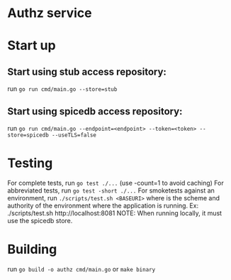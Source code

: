 # Authz service

# Start up

## Start using stub access repository:
run `go run cmd/main.go --store=stub`

## Start using spicedb access repository:
run `go run cmd/main.go --endpoint=<endpoint> --token=<token> --store=spicedb --useTLS=false`

# Testing

For complete tests, run `go test ./...` (use -count=1 to avoid caching)
For abbreviated tests, run `go test -short ./...`
For smoketests against an environment, run `./scripts/test.sh <BASEURI>` where <BASEURI> is the scheme and authority of the environment where the application is running.
    Ex: ./scripts/test.sh http://localhost:8081
    NOTE: When running locally, it must use the spicedb store.


# Building

run `go build -o authz cmd/main.go` or `make binary`
